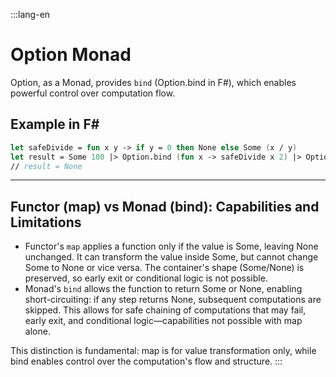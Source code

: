 :::lang-en

# Option Monad

Option, as a Monad, provides `bind` (Option.bind in F#), which enables powerful control over computation flow.

## Example in F#

```fsharp
let safeDivide = fun x y -> if y = 0 then None else Some (x / y)
let result = Some 100 |> Option.bind (fun x -> safeDivide x 2) |> Option.bind (fun x -> safeDivide x 0)
// result = None
```

---

## Functor (map) vs Monad (bind): Capabilities and Limitations

- Functor's `map` applies a function only if the value is Some, leaving None unchanged. It can transform the value inside Some, but cannot change Some to None or vice versa. The container's shape (Some/None) is preserved, so early exit or conditional logic is not possible.
- Monad's `bind` allows the function to return Some or None, enabling short-circuiting: if any step returns None, subsequent computations are skipped. This allows for safe chaining of computations that may fail, early exit, and conditional logic—capabilities not possible with map alone.

This distinction is fundamental: map is for value transformation only, while bind enables control over the computation's flow and structure.
:::